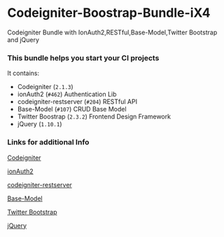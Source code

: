 Codeigniter-Boostrap-Bundle-iX4
===============================

Codeigniter Bundle with IonAuth2,RESTful,Base-Model,Twitter Bootstrap and jQuery




### This bundle helps you start your CI projects ###



It contains:

- Codeigniter (`2.1.3`) 
- ionAuth2 (`#462`) Authentication Lib
- codeigniter-restserver (`#204`) RESTful API
- Base-Model (`#107`) CRUD Base Model
- Twitter Boostrap (`2.3.2`) Frontend Design Framework
- jQuery (`1.10.1`) 

### Links for additional Info ###

[Codeigniter](http://ellislab.com/codeigniter)

[ionAuth2](https://github.com/benedmunds/CodeIgniter-Ion-Auth)

[codeigniter-restserver](https://github.com/philsturgeon/codeigniter-restserver)

[Base-Model](https://github.com/jamierumbelow/codeigniter-base-model)

[Twitter Bootstrap](http://http://twitter.github.io/bootstrap/)

[jQuery](http://jquery.com/) 

